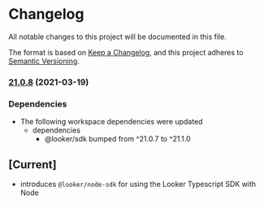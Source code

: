 # Changelog

All notable changes to this project will be documented in this file.

The format is based on [Keep a Changelog](https://keepachangelog.com/en/1.0.0/),
and this project adheres to [Semantic Versioning](https://semver.org/spec/v2.0.0.html).

### [21.0.8](https://www.github.com/looker-open-source/sdk-codegen/compare/sdk-node-v21.0.7...sdk-node-v21.0.8) (2021-03-19)


### Dependencies

* The following workspace dependencies were updated
  * dependencies
    * @looker/sdk bumped from ^21.0.7 to ^21.1.0

## [Current]

- introduces `@looker/node-sdk` for using the Looker Typescript SDK with Node
